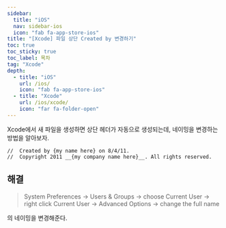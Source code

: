 ```yaml
---
sidebar:
  title: "iOS"
  nav: sidebar-ios
  icon: "fab fa-app-store-ios"
title: "[Xcode] 파일 상단 Created by 변경하기"
toc: true
toc_sticky: true
toc_label: 목차
tag: "Xcode"
depth:
  - title: "iOS"
    url: /ios/
    icon: "fab fa-app-store-ios"
  - title: "Xcode"
    url: /ios/xcode/
    icon: "far fa-folder-open"
---
```

Xcode에서 새 파일을 생성하면 상단 헤더가 자동으로 생성되는데, 네이밍을 변경하는 방법을 알아보자.
```
//  Created by {my name here} on 8/4/11.
//  Copyright 2011 __{my company name here}__. All rights reserved.
```

## 해결
>System Preferences -> Users & Groups -> choose Current User -> right click Current User -> Advanced Options -> change the full name

의 네이밍을 변경해준다.

